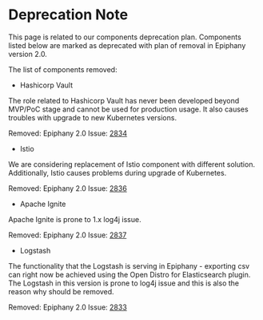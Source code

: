 # Deprecation Note

This page is related to our components deprecation plan. Components listed below are marked as deprecated with plan of removal
in Epiphany version 2.0.

The list of components removed:

- Hashicorp Vault

The role related to Hashicorp Vault has never been developed beyond MVP/PoC stage and cannot be used for production usage. It also causes troubles with upgrade to new Kubernetes versions.

Removed: Epiphany 2.0
Issue: [2834](https://github.com/epiphany-platform/epiphany/issues/2834)

- Istio

We are considering replacement of Istio component with different solution. Additionally, Istio causes problems during upgrade of Kubernetes.

Removed: Epiphany 2.0
Issue: [2836](https://github.com/epiphany-platform/epiphany/issues/2836)

- Apache Ignite

Apache Ignite is prone to 1.x log4j issue.

Removed: Epiphany 2.0
Issue: [2837](https://github.com/epiphany-platform/epiphany/issues/2837)

- Logstash

The functionality that the Logstash is serving in Epiphany - exporting csv can right now be achieved using the Open Distro for Elasticsearch plugin. The Logstash in this version is prone to log4j issue and this is also the reason why should be removed.

Removed: Epiphany 2.0
Issue: [2833](https://github.com/epiphany-platform/epiphany/issues/2833)
